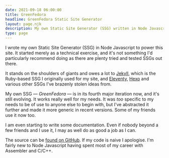 ```yaml
---
date: 2021-09-18 06:00:00
title: GreenFedora
headline: GreenFedora Static Site Generator
layout: page.njk
description: My own Static Site Generator (SSG) written in Node Javascript. It borrows heavily from Jekyll and Eleventy.
type: page
---
```

I wrote my own Static Site Generator (SSG) in Node Javascript to power this site. It started merely as a technical exercise, and it's not something I'd particularly recommend doing as there are plenty tried and tested SSGs out there.

It stands on the shoulders of giants and owes a lot to [Jekyll](https://jekyllrb.com), which is the Ruby-based SSG I originally used for my site, and [Eleventy](https://www.11ty.dev), [Hexo](https://hexo.io) and various other SSGs I've brazenly stolen ideas from. 

My own SSG — *GreenFedora* — is in its fourth major iteration now, and it's still evolving. It works really well for my needs. It was *too* specific to my needs to be of use to anyone else to begin with, but I've abstracted it further and made it more generic in recent versions. Some of my friends use it now too.

I am even starting to write some documentation. Even if nobody beyond a few friends and I use it, I may as well do as good a job as I can.

The source can be [found on GitHub](https://github.com/gordon-ansell/greenfedora). If my code is naive I apologise. I'm fairly new to Node Javascript having spent most of my career with Assembler and C/C++.